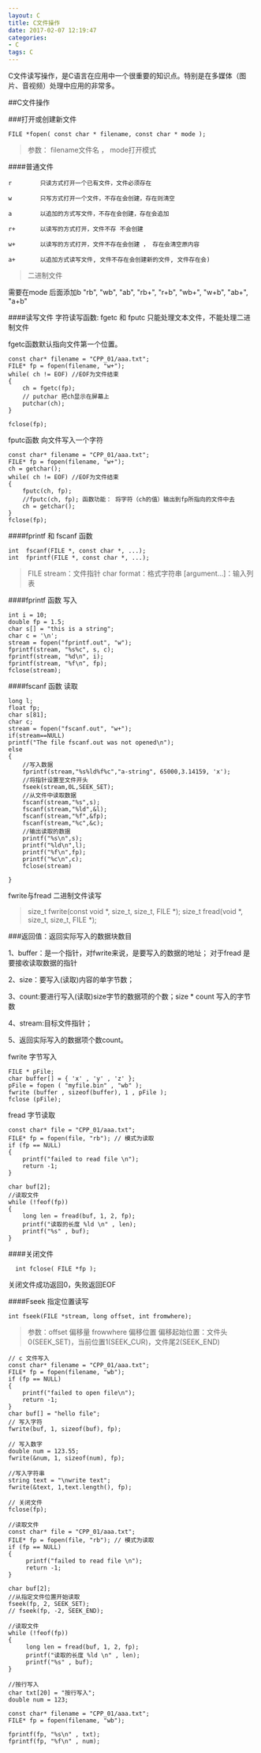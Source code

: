 ```yaml
---
layout: C
title: C文件操作
date: 2017-02-07 12:19:47
categories: 
- C
tags: C
---
```


C文件读写操作，是C语言在应用中一个很重要的知识点。特别是在多媒体（图片、音视频）处理中应用的非常多。
<!--more-->
##C文件操作

###打开或创建新文件

	FILE *fopen( const char * filename, const char * mode );
> 参数： filename文件名 ， mode打开模式
	
####普通文件

	r        只读方式打开一个已有文件，文件必须存在
		 
	w        只写方式打开一个文件，不存在会创建，存在则清空
		 
	a        以追加的方式写文件，不存在会创建，存在会追加
		 
	r+       以读写的方式打开，文件不存 不会创建
		 
	w+       以读写的方式打开，文件不存在会创建 ， 存在会清空原内容
		 
	a+       以追加方式读写文件, 文件不存在会创建新的文件, 文件存在会)
	
>二进制文件
>
需要在mode 后面添加b
"rb", "wb", "ab", "rb+", "r+b", "wb+", "w+b", "ab+", "a+b"

####读写文件
字符读写函数: fgetc 和 fputc 只能处理文本文件，不能处理二进制文件

fgetc函数默认指向文件第一个位置。

```
const char* filename = "CPP_01/aaa.txt";
FILE* fp = fopen(filename, "w+");
while( ch != EOF) //EOF为文件结束
{
	ch = fgetc(fp);
	// putchar 把ch显示在屏幕上
	putchar(ch); 
}
	
fclose(fp);

```

fputc函数 向文件写入一个字符

```
const char* filename = "CPP_01/aaa.txt";
FILE* fp = fopen(filename, "w+");
ch = getchar();
while( ch != EOF) //EOF为文件结束
{
	fputc(ch, fp); 
	//fputc(ch, fp); 函数功能： 将字符（ch的值）输出到fp所指向的文件中去
	ch = getchar();
}
fclose(fp);

```


####fprintf 和 fscanf 函数

```
int	 fscanf(FILE *, const char *, ...);
int	 fprintf(FILE *, const char *, ...);

```
> FILE stream：文件指针
char format：格式字符串
[argument…]：输入列表

####fprintf 函数 写入

```
int i = 10;
double fp = 1.5;
char s[] = "this is a string";
char c = '\n';
stream = fopen("fprintf.out", "w");
fprintf(stream, "%s%c", s, c);
fprintf(stream, "%d\n", i);
fprintf(stream, "%f\n", fp);
fclose(stream);
```

####fscanf 函数 读取

```
long l;
float fp;
char s[81];
char c;
stream = fopen("fscanf.out", "w+");
if(stream==NULL)
printf("The file fscanf.out was not opened\n");
else
{
    //写入数据
    fprintf(stream,"%s%ld%f%c","a-string", 65000,3.14159, 'x');
    //将指针设置至文件开头
    fseek(stream,0L,SEEK_SET);
    //从文件中读取数据
    fscanf(stream,"%s",s);
    fscanf(stream,"%ld",&l);
    fscanf(stream,"%f",&fp);
    fscanf(stream,"%c",&c);
    //输出读取的数据
    printf("%s\n",s);
    printf("%ld\n",l);
    printf("%f\n",fp);
    printf("%c\n",c);
    fclose(stream)
    
}
```

fwrite与fread 二进制文件读写

> size_t	 fwrite(const void *, size_t, size_t, FILE *);
size_t	 fread(void *, size_t, size_t, FILE *);


###返回值：返回实际写入的数据块数目

1、buffer：是一个指针，对fwrite来说，是要写入的数据的地址； 对于fread 是要接收读取数据的指针

2、size：要写入(读取)内容的单字节数；

3、count:要进行写入(读取)size字节的数据项的个数；size * count 写入的字节数

4、stream:目标文件指针；

5、返回实际写入的数据项个数count。

fwrite 字节写入

```
FILE * pFile;
char buffer[] = { 'x' , 'y' , 'z' };
pFile = fopen ( "myfile.bin" , "wb" );
fwrite (buffer , sizeof(buffer), 1 , pFile );
fclose (pFile);
```

fread 字节读取

```
const char* file = "CPP_01/aaa.txt";
FILE* fp = fopen(file, "rb"); // 模式为读取
if (fp == NULL)
{
	printf("failed to read file \n");
	return -1;
}  
	
char buf[2];	
//读取文件
while (!feof(fp))
{
	long len = fread(buf, 1, 2, fp);
	printf("读取的长度 %ld \n" , len);
	printf("%s" , buf);
}
```

####关闭文件

      int fclose( FILE *fp );
      
关闭文件成功返回0，失败返回EOF

####Fseek 指定位置读写

    int fseek(FILE *stream, long offset, int fromwhere);
    
>参数：offset 偏移量 frowwhere 偏移位置 
偏移起始位置：文件头0(SEEK_SET)，当前位置1(SEEK_CUR)，文件尾2(SEEK_END)

```
// c 文件写入
const char* filename = "CPP_01/aaa.txt";
FILE* fp = fopen(filename, "wb");
if (fp == NULL)
{
	printf("failed to open file\n");
	return -1;
}
char buf[] = "hello file";
// 写入字符
fwrite(buf, 1, sizeof(buf), fp);
	    
// 写入数字
double num = 123.55;
fwrite(&num, 1, sizeof(num), fp);
	    	    
//写入字符串
string text = "\nwrite text";
fwrite(&text, 1,text.length(), fp);
	    
// 关闭文件
fclose(fp);
	    
//读取文件
const char* file = "CPP_01/aaa.txt";
FILE* fp = fopen(file, "rb"); // 模式为读取
if (fp == NULL)
{
	 printf("failed to read file \n");
	 return -1;
}
	    
char buf[2];
//从指定文件位置开始读取
fseek(fp, 2, SEEK_SET);
// fseek(fp, -2, SEEK_END);
	
//读取文件
while (!feof(fp))
{
	 long len = fread(buf, 1, 2, fp);
	 printf("读取的长度 %ld \n" , len);
	 printf("%s" , buf);
}
	    
//按行写入
char txt[20] = "按行写入";
double num = 123;
	    
const char* filename = "CPP_01/aaa.txt";
FILE* fp = fopen(filename, "wb");
	    
fprintf(fp, "%s\n" , txt);
fprintf(fp, "%f\n" , num);
```


   

  
      
	



